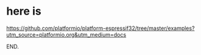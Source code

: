 # here is

  https://github.com/platformio/platform-espressif32/tree/master/examples?utm_source=platformio.org&utm_medium=docs


END.
